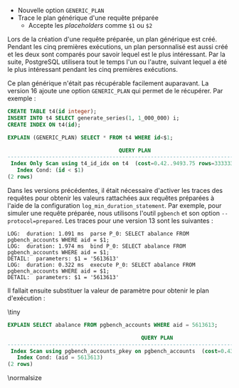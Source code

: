 <!--
Les commits sur ce sujet sont :

* https://git.postgresql.org/gitweb/?p=postgresql.git;a=commit;h=3c05284d8

Discussion

* https://postgr.es/m/0a29b954b10b57f0d135fe12aa0909bd41883eb0.camel@cybertec.at

-->

<div class="slide-content">

* Nouvelle option `GENERIC_PLAN`
* Trace le plan générique d'une requête préparée
  + Accepte les _placeholders_ comme `$1` ou `$2`

</div>

<div class="notes">

Lors de la création d'une requête préparée, un plan générique est créé. Pendant
les cinq premières exécutions, un plan personnalisé est aussi créé et les deux
sont comparés pour savoir lequel est le plus intéressant. Par la suite,
PostgreSQL utilisera tout le temps l'un ou l'autre, suivant lequel a été le plus
intéressant pendant les cinq premières exécutions.

Ce plan générique n'était pas récupérable facilement auparavant. La version 16
ajoute une option `GENERIC_PLAN` qui permet de le récupérer. Par exemple :

```sql
CREATE TABLE t4(id integer);
INSERT INTO t4 SELECT generate_series(1, 1_000_000) i;
CREATE INDEX ON t4(id);

EXPLAIN (GENERIC_PLAN) SELECT * FROM t4 WHERE id<$1;

                                   QUERY PLAN
---------------------------------------------------------------------------------
 Index Only Scan using t4_id_idx on t4  (cost=0.42..9493.75 rows=333333 width=4)
   Index Cond: (id < $1)
(2 rows)
```

Dans les versions précédentes, il était nécessaire d'activer les traces des requêtes pour 
obtenir les valeurs rattachées aux requêtes préparées à l'aide de la configuration
`log_min_duration_statement`. Par exemple, pour simuler une requête préparée, nous
utilisons l'outil `pgbench` et son option `--protocol=prepared`. Les traces pour une 
version 13 sont les suivantes :

```text
LOG:  duration: 1.091 ms  parse P_0: SELECT abalance FROM pgbench_accounts WHERE aid = $1;
LOG:  duration: 1.974 ms  bind P_0: SELECT abalance FROM pgbench_accounts WHERE aid = $1;
DETAIL:  parameters: $1 = '5613613'
LOG:  duration: 0.322 ms  execute P_0: SELECT abalance FROM pgbench_accounts WHERE aid = $1;
DETAIL:  parameters: $1 = '5613613'
```

Il fallait ensuite substituer la valeur de paramètre pour obtenir le plan d'exécution :

\tiny
```sql
EXPLAIN SELECT abalance FROM pgbench_accounts WHERE aid = 5613613;

                                          QUERY PLAN
----------------------------------------------------------------------------------------------
 Index Scan using pgbench_accounts_pkey on pgbench_accounts  (cost=0.43..8.45 rows=1 width=4)
   Index Cond: (aid = 5613613)
(2 rows)
```

\normalsize

</div>
